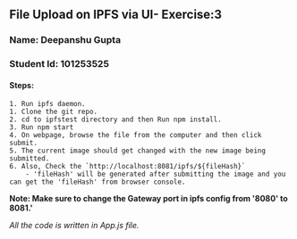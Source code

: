 ## File Upload on IPFS via UI- Exercise:3

### Name: Deepanshu Gupta
### Student Id: 101253525

#### Steps:
	1. Run ipfs daemon.
	1. Clone the git repo.
	2. cd to ipfstest directory and then Run npm install.
	3. Run npm start
	4. On webpage, browse the file from the computer and then click submit.
	5. The current image should get changed with the new image being submitted.
	6. Also, Check the `http://localhost:8081/ipfs/${fileHash}`
		- 'fileHash' will be generated after submitting the image and you can get the 'fileHash' from browser console.

**Note: Make sure to change the Gateway port in ipfs config from '8080' to 8081.'**

*All the code is written in App.js file.*
